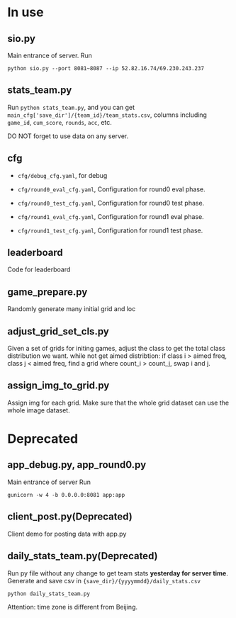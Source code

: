 # In use

## sio.py
Main entrance of server.
Run 
```
python sio.py --port 8081~8087 --ip 52.82.16.74/69.230.243.237
```

## stats\_team.py
Run `python stats_team.py`, and you can get `main_cfg['save_dir']/{team_id}/team_stats.csv`, columns including `game_id`, `cum_score`, `rounds`, `acc`, etc.

DO NOT forget to use data on any server.


## cfg
- `cfg/debug_cfg.yaml`, for debug

- `cfg/round0_eval_cfg.yaml`, Configuration for round0 eval phase.

- `cfg/round0_test_cfg.yaml`, Configuration for round0 test phase.

- `cfg/round1_eval_cfg.yaml`, Configuration for round1 eval phase.

- `cfg/round1_test_cfg.yaml`, Configuration for round1 test phase.


## leaderboard

Code for leaderboard

## game\_prepare.py

Randomly generate many initial grid and loc

## adjust\_grid\_set\_cls.py
Given a set of grids for initing games, adjust the class to get the total class distribution we want.
while not get aimed distribtion:
    if class i > aimed freq, class j < aimed freq, find a grid where count\_i > count\_j, swap i and j.

## assign\_img\_to\_grid.py

Assign img for each grid. Make sure that the whole grid dataset can use the whole image dataset.

# Deprecated

## app\_debug.py, app\_round0.py
Main entrance of server
Run 
```
gunicorn -w 4 -b 0.0.0.0:8081 app:app

```

## client\_post.py(Deprecated)
Client demo for posting data with app.py

## daily\_stats\_team.py(Deprecated)

Run py file without any change to get team stats **yesterday for server time**. 
Generate and save csv in `{save_dir}/{yyyymmdd}/daily_stats.csv` 

```
python daily_stats_team.py
```
Attention: time zone is different from Beijing. 
